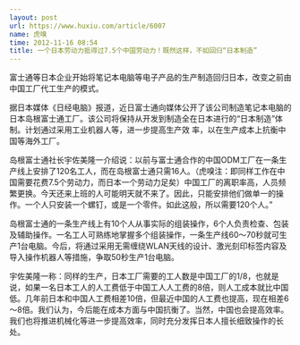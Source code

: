 ```yaml
---
layout: post
url: https://www.huxiu.com/article/6007
name: 虎嗅
time: 2012-11-16 08:54
title: 一个日本劳动力抵得过7.5个中国劳动力！既然这样，不如回归“日本制造”
---
```

富士通等日本企业开始将笔记本电脑等电子产品的生产制造回归日本，改变之前由中国工厂代工生产的模式。

据日本媒体《日经电脑》报道，近日富士通向媒体公开了该公司制造笔记本电脑的日本岛根富士通工厂。该公司将保持从开发到制造全在日本进行的“日本制造”体制。计划通过采用工业机器人等，进一步提高生产效 率，以在生产成本上抗衡中国等海外工厂。

岛根富士通社长宇佐美隆一介绍说：以前与富士通合作的中国ODM工厂在一条生产线上安排了120名工人，而在岛根富士通只需16人。（虎嗅注：即同样工作在中国需要花费7.5个劳动力，而日本一个劳动力足矣）中国工厂的离职率高，人员频繁更换。今天还来上班的人可能明天就不来了。因此，只能安排他们做单一的操作。一个人只安装一个螺钉，或是一个零件。如此这般，所以需要120个人。”

岛根富士通的一条生产线上有10个人从事实际的组装操作，6个人负责检查、包装及辅助操作。一名工人可熟练地掌握多个组装操作，一条生产线60～70秒就可生产1台电脑。今后，将通过采用无需缠绕WLAN天线的设计、激光刻印标签内容及导入操作机器人等措施，争取50秒生产1台电脑。

宇佐美隆一称：同样的生产，日本工厂需要的工人数是中国工厂的1/8，也就是说，如果一名日本工人的人工费低于中国工人人工费的8倍，则人工成本就比中国低。几年前日本和中国人工费相差10倍，但最近中国的人工费也提高，现在相差6～8倍。我们认为，今后能在成本方面与中国抗衡了。当然，中国也会提高效率。我们也将推进机械化等进一步提高效率，同时充分发挥日本人擅长细致操作的长处。

